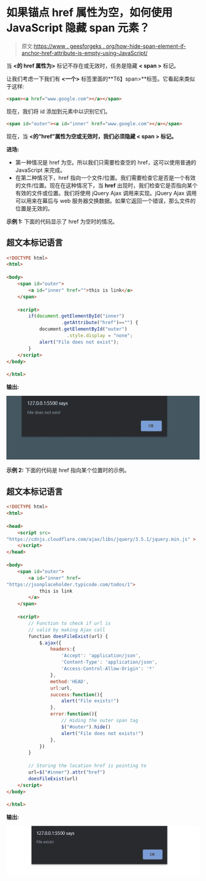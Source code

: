 # 如果锚点 href 属性为空，如何使用 JavaScript 隐藏 span 元素？

> 原文:[https://www . geesforgeks . org/how-hide-span-element-if-anchor-href-attribute-is-empty-using-JavaScript/](https://www.geeksforgeeks.org/how-to-hide-span-element-if-anchor-href-attribute-is-empty-using-javascript/)

当 **<的 href 属性为>** 标记不存在或无效时，任务是隐藏 **< span >** 标记。

让我们考虑一下我们有 **<一个>** 标签里面的**T6】span>**标签。它看起来类似于这样:

```html
<span><a href="www.google.com"></a></span>
```

现在，我们将 id 添加到元素中以识别它们。

```html
<span id="outer"><a id="inner" href="www.google.com"></a></span>

```

现在，当 **<的“href”属性为空或无效时，我们必须隐藏 **< span >** 标记。**

**进场:**

*   第一种情况是 href 为空。所以我们只需要检查空的 href，这可以使用普通的 JavaScript 来完成。
*   在第二种情况下，href 指向一个文件/位置。我们需要检查它是否是一个有效的文件/位置。现在在这种情况下，当 **href** 出现时，我们检查它是否指向某个有效的文件或位置。我们将使用 jQuery Ajax 调用来实现。jQuery Ajax 调用可以用来在幕后与 web 服务器交换数据。如果它返回一个错误，那么文件的位置是无效的。

**示例 1:** 下面的代码显示了 href 为空时的情况。

## 超文本标记语言

```html
<!DOCTYPE html>
<html>

<body>
    <span id="outer">
        <a id="inner" href="">this is link</a>
    </span>

    <script>
        if(document.getElementById("inner")
                    .getAttribute("href")=="") {
            document.getElementById("outer")
                      .style.display = "none";
            alert("File does not exist");
        }
    </script>
</body>

</html>
```

**输出:**

![](img/9293434d2505cdc5146a5519ad308ba4.png)

**示例 2:** 下面的代码是 href 指向某个位置时的示例。

## 超文本标记语言

```html
<!DOCTYPE html>
<html>

<head>
    <script src=
"https://cdnjs.cloudflare.com/ajax/libs/jquery/3.5.1/jquery.min.js" >
    </script>
</head>

<body>
    <span id="outer">
        <a id="inner" href=
"https://jsonplaceholder.typicode.com/todos/1">
            this is link
        </a>
    </span>

    <script>
        // Function to check if url is
        // valid by making Ajax call
        function doesFileExist(url) {
            $.ajax({
                headers:{    
                    'Accept': 'application/json',
                    'Content-Type': 'application/json',
                    'Access-Control-Allow-Origin': '*' 
                },
                method:'HEAD',
                url:url,
                success:function(){
                    alert("File exists!")
                },
                error:function(){
                    // Hiding the outer span tag
                    $("#outer").hide() 
                    alert("File does not exists!")
                },
            })
        }

        // Storing the location href is pointing to
        url=$("#inner").attr("href") 
        doesFileExist(url)
    </script>
</body>

</html>
```

**输出:**

![](img/8104e9a8aaf652b8b9959e9107ef63ae.png)